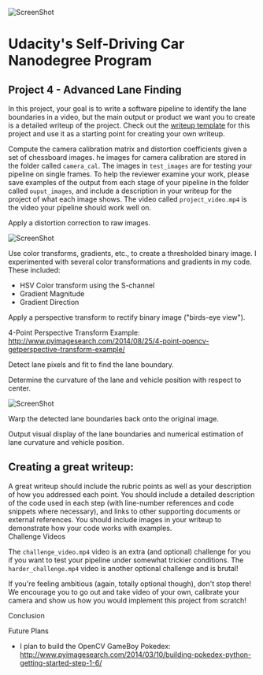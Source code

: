 ![ScreenShot](https://github.com/nhiddink/CarND_P4_Advanced_Lane_Finding/blob/master/Resources/Screenshots/loading_screen.png)
# Udacity's Self-Driving Car Nanodegree Program
## Project 4 - Advanced Lane Finding

In this project, your goal is to write a software pipeline to identify the lane boundaries in a video, but the main output or product we want you to create is a detailed writeup of the project.  Check out the [writeup template](https://github.com/udacity/CarND-Advanced-Lane-Lines/blob/master/writeup_template.md) for this project and use it as a starting point for creating your own writeup.  

Compute the camera calibration matrix and distortion coefficients given a set of chessboard images.
he images for camera calibration are stored in the folder called `camera_cal`.  The images in `test_images` are for testing your pipeline on single frames.  To help the reviewer examine your work, please save examples of the output from each stage of your pipeline in the folder called `ouput_images`, and include a description in your writeup for the project of what each image shows.    The video called `project_video.mp4` is the video your pipeline should work well on. 

Apply a distortion correction to raw images.

![ScreenShot](https://github.com/nhiddink/CarND_P4_Advanced_Lane_Finding/blob/master/Resources/Screenshots/distortion.png)

Use color transforms, gradients, etc., to create a thresholded binary image.
I experimented with several color transformations and gradients in my code. These included:
+ HSV Color transform using the S-channel
+ Gradient Magnitude
+ Gradient Direction


Apply a perspective transform to rectify binary image ("birds-eye view").

4-Point Perspective Transform Example:
http://www.pyimagesearch.com/2014/08/25/4-point-opencv-getperspective-transform-example/


Detect lane pixels and fit to find the lane boundary.

Determine the curvature of the lane and vehicle position with respect to center.

![ScreenShot](https://github.com/nhiddink/CarND_P4_Advanced_Lane_Finding/blob/master/Resources/Screenshots/highway_specs.png)

Warp the detected lane boundaries back onto the original image.

Output visual display of the lane boundaries and numerical estimation of lane curvature and vehicle position.

Creating a great writeup:
---
A great writeup should include the rubric points as well as your description of how you addressed each point.  You should include a detailed description of the code used in each step (with line-number references and code snippets where necessary), and links to other supporting documents or external references.  You should include images in your writeup to demonstrate how your code works with examples.  
Challenge Videos

The `challenge_video.mp4` video is an extra (and optional) challenge for you if you want to test your pipeline under somewhat trickier conditions.  The `harder_challenge.mp4` video is another optional challenge and is brutal!

If you're feeling ambitious (again, totally optional though), don't stop there!  We encourage you to go out and take video of your own, calibrate your camera and show us how you would implement this project from scratch!



Conclusion


Future Plans

+ I plan to build the OpenCV GameBoy Pokedex: http://www.pyimagesearch.com/2014/03/10/building-pokedex-python-getting-started-step-1-6/


